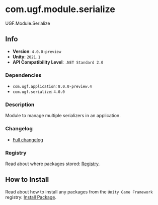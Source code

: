 # com.ugf.module.serialize

UGF.Module.Serialize

## Info

- **Version**: `4.0.0-preview`
- **Unity**: `2021.1`
- **API Compatibility Level**: `.NET Standard 2.0`

### Dependencies

- `com.ugf.application`: `8.0.0-preview.4`
- `com.ugf.serialize`: `4.0.0`


### Description

Module to manage multiple serializers in an application.

### Changelog

- [Full changelog](changelog.md)

### Registry

Read about where packages stored: [Registry](https://github.com/unity-game-framework/organization/blob/main/docs/registry.md).

## How to Install

Read about how to install any packages from the `Unity Game Framework` registry: [Install Package](https://github.com/unity-game-framework/organization/blob/main/docs/install-packages.md).
